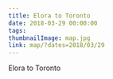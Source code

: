 ```yaml
---
title: Elora to Toronto
date: 2018-03-29 00:00:00
tags:
thumbnailImage: map.jpg
link: map/?dates=2018/03/29
---
```

Elora to Toronto
<!-- excerpt -->
